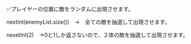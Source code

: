✅プレイヤーの位置に敵をランダムに出現させます。

nextInt(enemyList.size())　→　全ての敵を抽選して出現させます。

nexetInt(2)　→0と1しか返さないので、２体の敵を抽選して出現させます。
